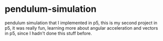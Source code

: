 # pendulum-simulation
pendulum simulation that I implemented in p5, this is my second project in p5, it was really fun, learning more about angular acceleration and vectors in p5, since I hadn't done this stuff before.
